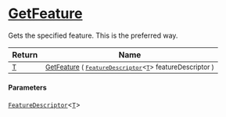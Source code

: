 # [GetFeature](./Signature-100663439.md)

Gets the specified feature. This is the preferred way.

| Return | Name | 
| --- | --- | 
| <sub>[T](./Signature-100663439.md)</sub>| <sub>[GetFeature](./Signature-100663439.md) ( [`FeatureDescriptor`](./../FeatureDescriptor-1.md)\<[`T`](./Signature-100663439.md)> featureDescriptor )</sub>| <br>


#### Parameters
[`FeatureDescriptor`](./../FeatureDescriptor-1.md)\<[`T`](./Signature-100663439.md)>